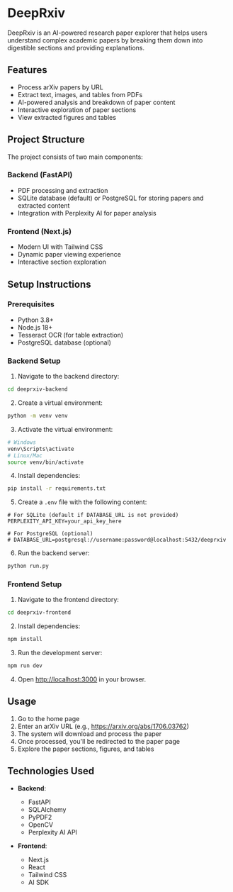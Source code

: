 # DeepRxiv

DeepRxiv is an AI-powered research paper explorer that helps users understand complex academic papers by breaking them down into digestible sections and providing explanations.

## Features

- Process arXiv papers by URL
- Extract text, images, and tables from PDFs
- AI-powered analysis and breakdown of paper content
- Interactive exploration of paper sections
- View extracted figures and tables

## Project Structure

The project consists of two main components:

### Backend (FastAPI)

- PDF processing and extraction
- SQLite database (default) or PostgreSQL for storing papers and extracted content
- Integration with Perplexity AI for paper analysis

### Frontend (Next.js)

- Modern UI with Tailwind CSS
- Dynamic paper viewing experience
- Interactive section exploration

## Setup Instructions

### Prerequisites

- Python 3.8+
- Node.js 18+
- Tesseract OCR (for table extraction)
- PostgreSQL database (optional)

### Backend Setup

1. Navigate to the backend directory:
```bash
cd deeprxiv-backend
```

2. Create a virtual environment:
```bash
python -m venv venv
```

3. Activate the virtual environment:
```bash
# Windows
venv\Scripts\activate
# Linux/Mac
source venv/bin/activate
```

4. Install dependencies:
```bash
pip install -r requirements.txt
```

5. Create a `.env` file with the following content:
```
# For SQLite (default if DATABASE_URL is not provided)
PERPLEXITY_API_KEY=your_api_key_here

# For PostgreSQL (optional)
# DATABASE_URL=postgresql://username:password@localhost:5432/deeprxiv
```

6. Run the backend server:
```bash
python run.py
```

### Frontend Setup

1. Navigate to the frontend directory:
```bash
cd deeprxiv-frontend
```

2. Install dependencies:
```bash
npm install
```

3. Run the development server:
```bash
npm run dev
```

4. Open [http://localhost:3000](http://localhost:3000) in your browser.

## Usage

1. Go to the home page
2. Enter an arXiv URL (e.g., https://arxiv.org/abs/1706.03762)
3. The system will download and process the paper
4. Once processed, you'll be redirected to the paper page
5. Explore the paper sections, figures, and tables

## Technologies Used

- **Backend**:
  - FastAPI
  - SQLAlchemy
  - PyPDF2
  - OpenCV
  - Perplexity AI API

- **Frontend**:
  - Next.js
  - React
  - Tailwind CSS
  - AI SDK 